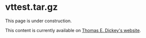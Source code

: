 # vttest.tar.gz

This page is under construction.

This content is currently available on [Thomas E. Dickey's website](https://invisible-island.net/datafiles/release/vttest.tar.gz).
